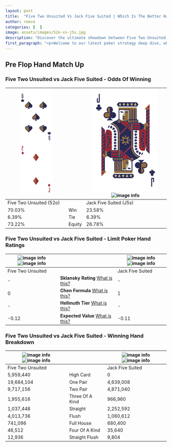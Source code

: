 ```yaml
---
layout: post
title:  "Five Two Unsuited Vs Jack Five Suited | Which Is The Better Hand In Poker? A Complete Guide"
author: reece
categories: [  ]
image: assets/images/52o-vs-j5s.jpg
description: "Discover the ultimate showdown between Five Two Unsuited and Jack Five Suited in poker! Uncover the odds, strategies, and scenarios where one hand triumphs over the other. Get ready to up your poker game with this thrilling analysis."
first_paragraph: "<p>Welcome to our latest poker strategy deep dive, where we're pitting two distinct hands against each other in a high-stakes showdown: Five Two Unsuited vs Jack Five Suited.</p><p>In the dynamic world of poker, every decision counts, and knowing which hand holds the upper hand is key to your success at the table.</p><p>In this article, we'll dissect these two hands, explore the scenarios where one dominates the other, and equip you with the knowledge to make strategic choices that can tip the odds in your favor.</p><p>Get ready to unravel the intriguing dynamics of these poker hands and elevate your game to new heights.</p>"
---
```




[comment]: # (sp0)

## Pre Flop Hand Match Up

<div class="table hand-ratings" markdown="1"> 



### Five Two Unsuited vs Jack Five Suited - Odds Of Winning


    
| ![image info](assets/images/hand1/5.png) ![image info](assets/images/hand1/2o.png) |  | ![image info](assets/images/hand2/j.png) ![image info](assets/images/hand2/5s.png) |
| -------- | -------- | -------- |
| Five Two Unsuited (52o) |  | Jack Five Suited (J5s) |
| 70.03% | Win | 23.58% |
| 6.39% | Tie | 6.39% |
| 73.22% | Equity | 26.78% |




[comment]: # (sp1)



### Five Two Unsuited vs Jack Five Suited - Limit Poker Hand Ratings


    
| ![image info](https://www.riverpairs.com/assets/images/hand1/5.png) ![image info](https://www.riverpairs.com/assets/images/hand1/2o.png) |  | ![image info](https://www.riverpairs.com/assets/images/hand2/j.png) ![image info](https://www.riverpairs.com/assets/images/hand2/5s.png) |
| -------- | -------- | -------- |
| Five Two Unsuited |  | Jack Five Suited |
| - | **Sklansky Rating** [What is this?](/sklansky-rating-explained) | - |
| 0 | **Chen Formula** [What is this?](/chen-formula-explained) | 1 |
| - | **Hellmuth Tier** [What is this?](/Hellmuth-tier-explained) | - |
| -0.12 | **Expected Value** [What is this?](/expected-value-explained) | -0.11 |




[comment]: # (sp2)



### Five Two Unsuited vs Jack Five Suited - Winning Hand Breakdown


    
| ![image info](https://www.riverpairs.com/assets/images/hand1/5.png) ![image info](https://www.riverpairs.com/assets/images/hand1/2o.png) |  | ![image info](https://www.riverpairs.com/assets/images/hand2/j.png) ![image info](https://www.riverpairs.com/assets/images/hand2/5s.png) |
| -------- | -------- | -------- |
| Five Two Unsuited |  | Jack Five Suited |
| 5,959,440 | High Card | 0 |
| 19,684,104 | One Pair | 4,639,008 |
| 9,717,156 | Two Pair | 4,871,040 |
| 1,955,616 | Three Of A Kind | 966,960 |
| 1,037,448 | Straight | 2,252,592 |
| 4,013,736 | Flush | 1,080,612 |
| 741,096 | Full House | 680,400 |
| 46,512 | Four Of A Kind | 35,640 |
| 12,936 | Straight Flush | 9,804 |




[comment]: # (sp3)



</div>

[comment]: # (sp4)



[comment]: # (sp5)

